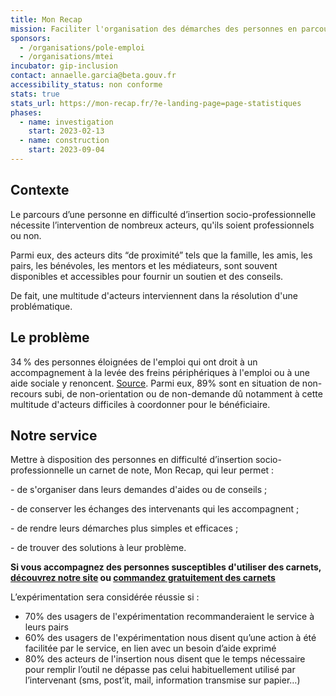 ```yaml
---
title: Mon Recap
mission: Faciliter l'organisation des démarches des personnes en parcours d'insertion
sponsors:
  - /organisations/pole-emploi
  - /organisations/mtei
incubator: gip-inclusion
contact: annaelle.garcia@beta.gouv.fr
accessibility_status: non conforme
stats: true
stats_url: https://mon-recap.fr/?e-landing-page=page-statistiques
phases:
  - name: investigation
    start: 2023-02-13
  - name: construction
    start: 2023-09-04
---
```

## Contexte

Le parcours d’une personne en difficulté d’insertion socio-professionnelle nécessite l’intervention de nombreux acteurs, qu'ils soient professionnels ou non. 

Parmi eux, des acteurs dits “de proximité” tels que la famille, les amis, les pairs, les bénévoles, les mentors et les médiateurs, sont souvent disponibles et accessibles pour fournir un soutien et des conseils. 

D﻿e fait, une multitude d'acteurs interviennent dans la résolution d'une problématique. 

## Le problème

34 % des personnes éloignées de l'emploi qui ont droit à un accompagnement à la levée des freins périphériques à l'emploi ou à une aide sociale y renoncent.
[Source](https://drees.solidarites-sante.gouv.fr/publications-communique-de-presse/les-dossiers-de-la-drees/mesurer-regulierement-le-non-recours-au).
Parmi eux, 89% sont en situation de non-recours subi, de non-orientation ou de non-demande dû notamment à cette multitude d'acteurs difficiles à coordonner pour le bénéficiaire.

## Notre service

Mettre à disposition des personnes en difficulté d’insertion socio-professionnelle un carnet de note, Mon Recap, qui leur permet :

-﻿ de s'organiser dans leurs demandes d'aides ou de conseils ;

-﻿ de conserver les échanges des intervenants qui les accompagnent ;

-﻿ de rendre leurs démarches plus simples et efficaces ;

-﻿ de trouver des solutions à leur problème.


**Si vous accompagnez des personnes susceptibles d'utiliser des carnets, [découvrez notre site](https://mon-recap.fr/) ou [commandez gratuitement des carnets](https://tally.so/r/mRMDWl?reseau=0&source=sitegipbeta)**


L’expérimentation sera considérée réussie si :

* 70% des usagers de l'expérimentation recommanderaient le service à leurs pairs
* 60% des usagers de l'expérimentation nous disent qu’une action à été facilitée par le service, en lien avec un besoin d’aide exprimé
* 80% des acteurs de l'insertion nous disent que le temps nécessaire pour remplir l’outil ne dépasse pas celui habituellement utilisé par l’intervenant (sms, post’it, mail, information transmise sur papier…)
